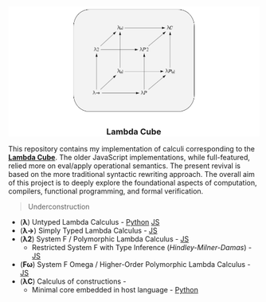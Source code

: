 <div align="center" style="background-color:white"/>
<img src="./LambdaCube.png" height="215em" width="250em"/>

### Lambda Cube

</div>

This repository contains my implementation of calculi corresponding to the [**Lambda Cube**](https://en.wikipedia.org/wiki/Lambda_cube). The older JavaScript implementations, while full-featured, relied more on eval/apply operational semantics. The present revival is based on the more traditional syntactic rewriting approach. The overall aim of this project is to deeply explore the foundational aspects of computation, compilers, functional programming, and formal verification.

> Underconstruction

* (**λ**) Untyped Lambda Calculus - [Python](https://github.com/archanpatkar/lambdacube/blob/main/ulc) [JS](https://github.com/archanpatkar/ulc)
* (**λ→**) Simply Typed Lambda Calculus - [JS](https://github.com/archanpatkar/styla)
* (**λ2**) System F / Polymorphic Lambda Calculus - [JS](https://github.com/archanpatkar/systemF)
  * Restricted System F with Type Inference (*Hindley-Milner-Damas*) - [JS](https://github.com/archanpatkar/hml)
* (**Fω**) System F Omega / Higher-Order Polymorphic Lambda Calculus - [JS](https://github.com/archanpatkar/omega)
* (**λC**) Calculus of constructions - 
  * Minimal core embedded in host language - [Python](https://github.com/archanpatkar/lambdacube/blob/main/coc/embedded/dep.py)
